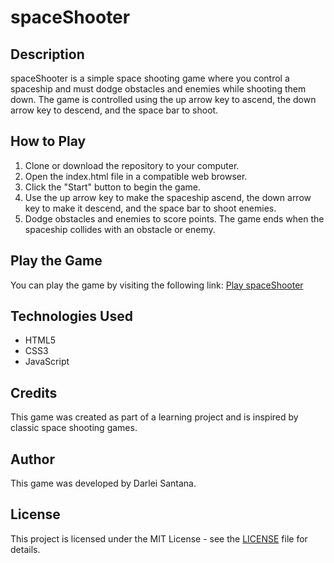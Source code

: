 # spaceShooter

## Description
spaceShooter is a simple space shooting game where you control a spaceship and must dodge obstacles and enemies while shooting them down. The game is controlled using the up arrow key to ascend, the down arrow key to descend, and the space bar to shoot.

## How to Play
1. Clone or download the repository to your computer.
2. Open the index.html file in a compatible web browser.
3. Click the "Start" button to begin the game.
4. Use the up arrow key to make the spaceship ascend, the down arrow key to make it descend, and the space bar to shoot enemies.
5. Dodge obstacles and enemies to score points. The game ends when the spaceship collides with an obstacle or enemy.

## Play the Game
You can play the game by visiting the following link: [Play spaceShooter](https://darleysantana.github.io/spaceShooter/)

## Technologies Used
- HTML5
- CSS3
- JavaScript

## Credits
This game was created as part of a learning project and is inspired by classic space shooting games.

## Author
This game was developed by Darlei Santana.

## License
This project is licensed under the MIT License - see the [LICENSE](LICENSE) file for details.

